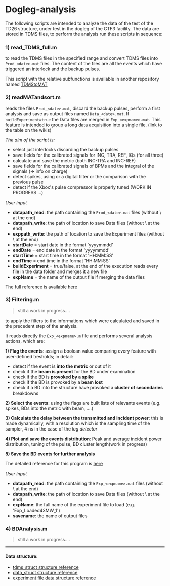# Dogleg-analysis
The following scripts are intended to analyze the data of the test of the TD26 structure, under test in the dogleg of the CTF3 facility.
The data are stored in TDMS files, to perform the analysis run these scripts in sequence:

### 1) read_TDMS_full.m

to read the TDMS files in the specified range and convert TDMS files into `Prod_<date>.mat` files. 
The content of the files are all the events which have triggered an interlock and the backup pulses.

This script with the relative subfunctions is available in another repository named [TDMStoMAT](https://github.com/esenes/TDMStoMAT)

### 2) readMATandsort.m

reads the files `Prod_<date>.mat`, discard the backup pulses, perform a first analysis and save as output files named `Data_<date>.mat`.
If `buildExperiment=true` the Data files are merged in `Exp_<expname>.mat`.
This feature is intended to group a long data acquisition into a single file. (link to the table on the wikis)

_The aim of the script is:_
- select just interlocks discarding the backup pulses
- save fields for the calibrated signals for INC, TRA, REF, IQs (for all three)
- calculate and save the metric (both INC-TRA and INC-REF)
- save fields for the calibrated signals of BPMs and the integral of the signals (-> info on charge)
- detect spikes, using or a digital filter or the comparison with the previous pulse
- detect if the Xbox's pulse compressor is properly tuned (WORK IN PROGRESS ...)

_User input_
* **datapath_read**:  the path containing the `Prod_<date>.mat` files (without \ at the end)
* **datapath_write**: the path of location to save Data files (without \ at the end)
* **exppath_write**: the path of location to save the Experiment files (without \ at the end)
* **startDate** = start date in the format 'yyyymmdd' 
* **endDate** =   end date in the format 'yyyymmdd'
* **startTime** = start time in the format 'HH:MM:SS'
* **endTime** =   end time in the format 'HH:MM:SS'
* **buildExperiment** = true/false, at the end of the execution reads every file in the data folder and merges it a new file
* **expName** = the name of the output file if merging the data files

The full reference is available [here](https://github.com/esenes/Dogleg-analysis/blob/master/manual/readMATandsort_guide.md)

### 3) Filtering.m

> still a work in progress.... 

to apply the filters to the informations which were calculated and saved in the precedent step of the analysis.

It reads directly the `Exp_<expname>.m` file and performs several analysis actions, which are:

__1) Flag the events__: assign a boolean value comparing every feature with user-defined tresholds; in detail:
*  detect if the event is **into the metric** or out of it
*  check if the **beam is present** for the BD under examination
*  check if the BD is **provoked by a spike**
*  check if the BD is provoked by a **beam lost**
*  check if a BD into the structure have provoked a **cluster of secondaries** breakdowns
  
__2) Select the events__: using the flags are built lists of relevants events (e.g. spikes, BDs into the metric with beam, ....)

__3) Calculate the delay between the transmitted and incident power__: this is made dynamically, with a resolution which is the sampling time of the sampler, 4 ns in the case of the *log detector*

__4) Plot and save the events distribution__: Peak and average incident power distribution, tuning of the pulse, BD cluster length(work in progress)

__5) Save the BD events for further analysis__

The detailed reference for this program is [here](https://github.com/esenes/Dogleg-analysis/blob/master/manual/filtering%20guide.md)

_User input_
* **datapath_read**:  the path containing the `Exp_<expname>.mat` files (without \ at the end)
* **datapath_write**: the path of location to save Data files (without \ at the end)
* **expName**: the full name of the experiment file to load (e.g. 'Exp_Loaded43MW_1')
* **savename**: the name of output files 



### 4) BDAnalysis.m

> still a work in progress.... 

---

#### Data structure:
* [tdms_struct structure reference](https://github.com/esenes/Dogleg-analysis/blob/master/manual/tdms_struct%20structure.md)
* [data_struct structure reference](https://github.com/esenes/Dogleg-analysis/blob/master/manual/data_struct%20structure.md)
* [experiment file data structure reference](https://github.com/esenes/Dogleg-analysis/blob/master/manual/experiment%20files.md)
